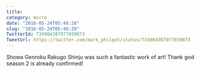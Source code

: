 ```yaml
---
title: 
category: micro
date: "2016-05-24T05:48:28"
slug: "2016-05-24T05:48:28"
TwitterId: 734984387977039873
TweetUrl: https://twitter.com/mark_philpot/status/734984387977039873
---
```


Showa Genroku Rakugo Shinju was such a fantastic work of art! Thank god season 2
is already confirmed!
